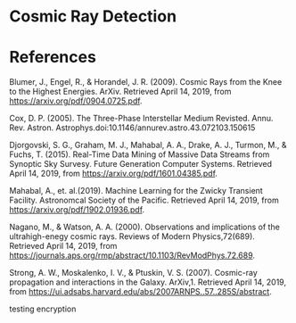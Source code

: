 # Cosmic Ray Detection
# References

Blumer, J., Engel, R., & Horandel, J. R. (2009). Cosmic Rays from the Knee to the Highest 			Energies. ArXiv. Retrieved April 14, 2019, from https://arxiv.org/pdf/0904.0725.pdf.

Cox, D. P. (2005). The Three-Phase Interstellar Medium Revisted. Annu. Rev. Astron. 			Astrophys.doi:10.1146/annurev.astro.43.072103.150615

Djorgovski, S. G., Graham, M. J., Mahabal, A. A., Drake, A. J., Turmon, M., & Fuchs, T. (2015). 		Real-Time Data Mining of Massive Data Streams from Synoptic Sky Survesy. Future 		Generation Computer Systems. Retrieved April 14, 2019, from 						https://arxiv.org/pdf/1601.04385.pdf.

Mahabal, A., et. al.(2019). Machine Learning for the Zwicky Transient Facility. Astronomcal 		Society of the Pacific. Retrieved April 14, 2019, from 							https://arxiv.org/pdf/1902.01936.pdf.

Nagano, M., & Watson, A. A. (2000). Observations and implications of the ultrahigh-enegy 		cosmic rays. Reviews of Modern Physics,72(689). Retrieved April 14, 2019, from 			https://journals.aps.org/rmp/abstract/10.1103/RevModPhys.72.689.

Strong, A. W., Moskalenko, I. V., & Ptuskin, V. S. (2007). Cosmic-ray propagation and 			interactions in the Galaxy. ArXiv,1. Retrieved April 14, 2019, from 					https://ui.adsabs.harvard.edu/abs/2007ARNPS..57..285S/abstract.

testing encryption
